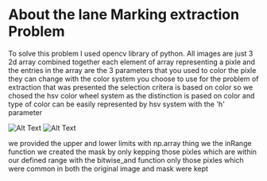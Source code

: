 # About the lane Marking extraction Problem
To solve this problem I used opencv library of python.
All images are just 3 2d array combined together each element of array representing a pixle and the entries in the array are the
3 parameters that you used to color the pixle they can change with the color system you choose to use 
for the problem of extraction that was presented the selection critera is based on color so we chosed the hsv color wheel system
as the distinction is pased on color and type of color can be easily represented by hsv system with the 'h' parameter


![Alt Text](https://upload.wikimedia.org/wikipedia/commons/a/a0/Hsl-hsv_models.svg)
![Alt Text](https://upload.wikimedia.org/wikipedia/commons/3/33/HSV_color_solid_cylinder_saturation_gray.png)


we provided the upper and lower limits with np.array thing we the inRange function we created the mask by only kepping those pixles which are within our defined range with the bitwise_and function only those pixles which were common in both the original image and mask were kept